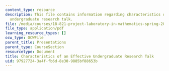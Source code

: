 ```yaml
---
content_type: resource
description: This file contains information regarding characteristics of an effective
  undergraduate research talk.
file: /media/courses/18-821-project-laboratory-in-mathematics-spring-2013/979277243a4ffb6d8e309885bf88653b_MIT18_821S13_presentnotes.pdf
file_type: application/pdf
learning_resource_types: []
ocw_type: OCWFile
parent_title: Presentations
parent_type: CourseSection
resourcetype: Document
title: Characteristics of an Effective Undergraduate Research Talk
uid: 97927724-3a4f-fb6d-8e30-9885bf88653b
---
```

